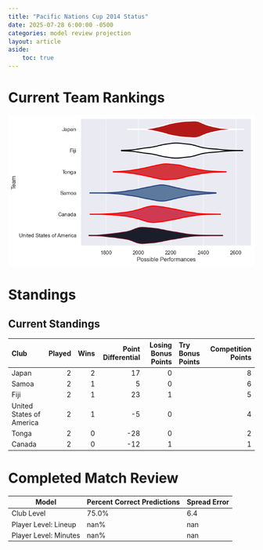 ```yaml
---  
title: "Pacific Nations Cup 2014 Status"  
date: 2025-07-28 6:00:00 -0500  
categories: model review projection  
layout: article  
aside:  
    toc: true  
---
```

# Current Team Rankings


![Club Rankings](plots/rankings_Pacific_Nations_Cup_2014.png)
# Standings

## Current Standings


| Club                     |   Played |   Wins |   Point Differential |   Losing Bonus Points | Try Bonus Points   |   Competition Points |
|:-------------------------|---------:|-------:|---------------------:|----------------------:|:-------------------|---------------------:|
| Japan                    |        2 |      2 |                   17 |                     0 |                    |                    8 |
| Samoa                    |        2 |      1 |                    5 |                     0 |                    |                    6 |
| Fiji                     |        2 |      1 |                   23 |                     1 |                    |                    5 |
| United States of America |        2 |      1 |                   -5 |                     0 |                    |                    4 |
| Tonga                    |        2 |      0 |                  -28 |                     0 |                    |                    2 |
| Canada                   |        2 |      0 |                  -12 |                     1 |                    |                    1 |



# Completed Match Review


| Model | Percent Correct Predictions | Spread Error |
| ------ | ------ | ------ |
| Club Level | 75.0% | 6.4 |
| Player Level: Lineup | nan% | nan |
| Player Level: Minutes | nan% | nan |

